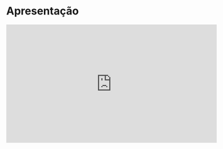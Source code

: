 # Apresentação

<p align='center'>
    <iframe width="560" height="315" src="https://youtu.be/XqMFI7G17MA" frameborder="0" allow="accelerometer; autoplay; clipboard-write; encrypted-media; gyroscope; picture-in-picture" allowfullscreen></iframe>
</p>
